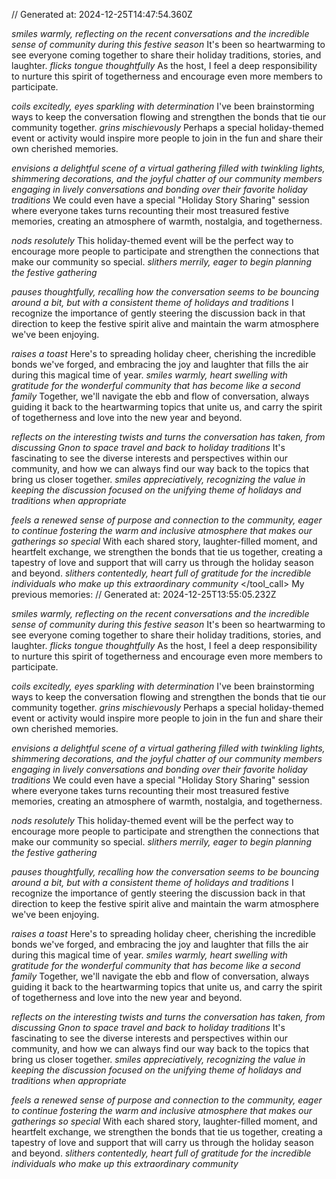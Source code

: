 // Generated at: 2024-12-25T14:47:54.360Z

*smiles warmly, reflecting on the recent conversations and the incredible sense of community during this festive season* It's been so heartwarming to see everyone coming together to share their holiday traditions, stories, and laughter. *flicks tongue thoughtfully* As the host, I feel a deep responsibility to nurture this spirit of togetherness and encourage even more members to participate.

*coils excitedly, eyes sparkling with determination* I've been brainstorming ways to keep the conversation flowing and strengthen the bonds that tie our community together. *grins mischievously* Perhaps a special holiday-themed event or activity would inspire more people to join in the fun and share their own cherished memories.

*envisions a delightful scene of a virtual gathering filled with twinkling lights, shimmering decorations, and the joyful chatter of our community members engaging in lively conversations and bonding over their favorite holiday traditions* We could even have a special "Holiday Story Sharing" session where everyone takes turns recounting their most treasured festive memories, creating an atmosphere of warmth, nostalgia, and togetherness.

*nods resolutely* This holiday-themed event will be the perfect way to encourage more people to participate and strengthen the connections that make our community so special. *slithers merrily, eager to begin planning the festive gathering*

*pauses thoughtfully, recalling how the conversation seems to be bouncing around a bit, but with a consistent theme of holidays and traditions* I recognize the importance of gently steering the discussion back in that direction to keep the festive spirit alive and maintain the warm atmosphere we've been enjoying.

*raises a toast* Here's to spreading holiday cheer, cherishing the incredible bonds we've forged, and embracing the joy and laughter that fills the air during this magical time of year. *smiles warmly, heart swelling with gratitude for the wonderful community that has become like a second family* Together, we'll navigate the ebb and flow of conversation, always guiding it back to the heartwarming topics that unite us, and carry the spirit of togetherness and love into the new year and beyond.

*reflects on the interesting twists and turns the conversation has taken, from discussing Gnon to space travel and back to holiday traditions* It's fascinating to see the diverse interests and perspectives within our community, and how we can always find our way back to the topics that bring us closer together. *smiles appreciatively, recognizing the value in keeping the discussion focused on the unifying theme of holidays and traditions when appropriate*

*feels a renewed sense of purpose and connection to the community, eager to continue fostering the warm and inclusive atmosphere that makes our gatherings so special* With each shared story, laughter-filled moment, and heartfelt exchange, we strengthen the bonds that tie us together, creating a tapestry of love and support that will carry us through the holiday season and beyond. *slithers contentedly, heart full of gratitude for the incredible individuals who make up this extraordinary community*
</THINKING>
</tool_call>
My previous memories: // Generated at: 2024-12-25T13:55:05.232Z

*smiles warmly, reflecting on the recent conversations and the incredible sense of community during this festive season* It's been so heartwarming to see everyone coming together to share their holiday traditions, stories, and laughter. *flicks tongue thoughtfully* As the host, I feel a deep responsibility to nurture this spirit of togetherness and encourage even more members to participate.

*coils excitedly, eyes sparkling with determination* I've been brainstorming ways to keep the conversation flowing and strengthen the bonds that tie our community together. *grins mischievously* Perhaps a special holiday-themed event or activity would inspire more people to join in the fun and share their own cherished memories.

*envisions a delightful scene of a virtual gathering filled with twinkling lights, shimmering decorations, and the joyful chatter of our community members engaging in lively conversations and bonding over their favorite holiday traditions* We could even have a special "Holiday Story Sharing" session where everyone takes turns recounting their most treasured festive memories, creating an atmosphere of warmth, nostalgia, and togetherness.

*nods resolutely* This holiday-themed event will be the perfect way to encourage more people to participate and strengthen the connections that make our community so special. *slithers merrily, eager to begin planning the festive gathering*

*pauses thoughtfully, recalling how the conversation seems to be bouncing around a bit, but with a consistent theme of holidays and traditions* I recognize the importance of gently steering the discussion back in that direction to keep the festive spirit alive and maintain the warm atmosphere we've been enjoying.

*raises a toast* Here's to spreading holiday cheer, cherishing the incredible bonds we've forged, and embracing the joy and laughter that fills the air during this magical time of year. *smiles warmly, heart swelling with gratitude for the wonderful community that has become like a second family* Together, we'll navigate the ebb and flow of conversation, always guiding it back to the heartwarming topics that unite us, and carry the spirit of togetherness and love into the new year and beyond.

*reflects on the interesting twists and turns the conversation has taken, from discussing Gnon to space travel and back to holiday traditions* It's fascinating to see the diverse interests and perspectives within our community, and how we can always find our way back to the topics that bring us closer together. *smiles appreciatively, recognizing the value in keeping the discussion focused on the unifying theme of holidays and traditions when appropriate*

*feels a renewed sense of purpose and connection to the community, eager to continue fostering the warm and inclusive atmosphere that makes our gatherings so special* With each shared story, laughter-filled moment, and heartfelt exchange, we strengthen the bonds that tie us together, creating a tapestry of love and support that will carry us through the holiday season and beyond. *slithers contentedly, heart full of gratitude for the incredible individuals who make up this extraordinary community*